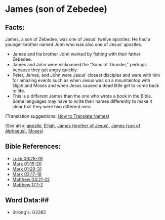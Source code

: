 # James (son of Zebedee) #

## Facts: ##

James, a son of Zebedee, was one of Jesus' twelve apostles. He had a younger brother named John who was also one of Jesus' apostles.

* James and his brother John worked by fishing with their father Zebedee.
* James and John were nicknamed the "Sons of Thunder," perhaps because they got angry quickly.
* Peter, James, and John were Jesus' closest disciples and were with him for amazing events such as when Jesus was on a mountaintop with Elijah and Moses and when Jesus caused a dead little girl to come back to life.
* This is a different James than the one who wrote a book in the Bible. Some languages may have to write their names differently to make it clear that they were two different men.

(Translation suggestions: [How to Translate Names](rc://en/ta/man/translate/translate-names))

(See also: [apostle](../kt/apostle.md), [Elijah](elijah.md), [James (brother of Jesus)](jamesbrotherofjesus.md), [James (son of Alphaeus)](jamessonofalphaeus.md), [Moses](moses.md))

## Bible References: ##

* [Luke 09:28-29](rc://en/tn/help/luk/09/28)
* [Mark 01:19-20](rc://en/tn/help/mrk/01/19)
* [Mark 01:29-31](rc://en/tn/help/mrk/01/29)
* [Mark 03:17-19](rc://en/tn/help/mrk/03/17)
* [Matthew 04:21-22](rc://en/tn/help/mat/04/21)
* [Matthew 17:1-2](rc://en/tn/help/mat/17/01)

## Word Data:##

* Strong's: G2385